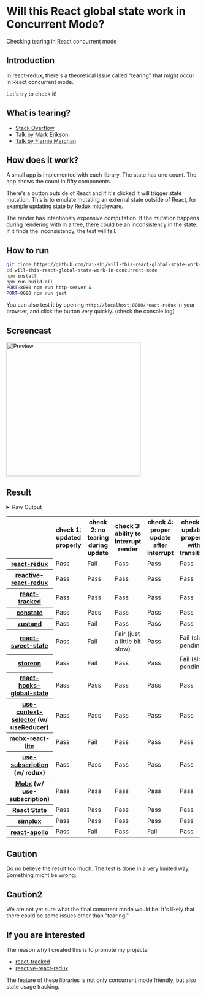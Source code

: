 # Will this React global state work in Concurrent Mode?

Checking tearing in React concurrent mode

## Introduction

In react-redux, there's a theoretical issue called "tearing"
that might occur in React concurrent mode.

Let's try to check it!

## What is tearing?

- [Stack Overflow](https://stackoverflow.com/questions/54891675/what-is-tearing-in-the-context-of-the-react-redux)
- [Talk by Mark Erikson](https://www.youtube.com/watch?v=yOZ4Ml9LlWE&t=933s)
- [Talk by Flarnie Marchan](https://www.youtube.com/watch?v=V1Ly-8Z1wQA&t=1079s)

## How does it work?

A small app is implemented with each library.
The state has one count.
The app shows the count in fifty components.

There's a button outside of React and
if it's clicked it will trigger state mutation.
This is to emulate mutating an external state outside of React,
for example updating state by Redux middleware.

The render has intentionaly expensive computation.
If the mutation happens during rendering with in a tree,
there could be an inconsistency in the state.
If it finds the inconsistency, the test will fail.

## How to run

```bash
git clone https://github.com/dai-shi/will-this-react-global-state-work-in-concurrent-mode.git
cd will-this-react-global-state-work-in-concurrent-mode
npm install
npm run build-all
PORT=8080 npm run http-server &
PORT=8080 npm run jest
```

You can also test it by opening `http://localhost:8080/react-redux`
in your browser, and click the button very quickly. (check the console log)

## Screencast

<img src="https://user-images.githubusercontent.com/490574/61502196-ce109200-aa0d-11e9-9efc-6203545d367c.gif" alt="Preview" width="350" />

## Result

<details>
<summary>Raw Output</summary>

```
  react-redux
    check with events from outside
      ✓ check 1: updated properly (3263ms)
      ✕ check 2: no tearing during update (21ms)
      ✓ check 3: ability to interrupt render
      ✓ check 4: proper update after interrupt (1505ms)
    check with useTransaction
      ✓ check 5: updated properly with transition (2606ms)
      ✕ check 6: no tearing with transition (4ms)
      ✕ check 7: proper branching with transition (5395ms)
  reactive-react-redux
    check with events from outside
      ✓ check 1: updated properly (3315ms)
      ✓ check 2: no tearing during update (2ms)
      ✓ check 3: ability to interrupt render
      ✓ check 4: proper update after interrupt (1316ms)
    check with useTransaction
      ✓ check 5: updated properly with transition (2526ms)
      ✓ check 6: no tearing with transition (2ms)
      ✕ check 7: proper branching with transition (7468ms)
  react-tracked
    check with events from outside
      ✓ check 1: updated properly (8546ms)
      ✓ check 2: no tearing during update (1ms)
      ✓ check 3: ability to interrupt render (1ms)
      ✓ check 4: proper update after interrupt (1181ms)
    check with useTransaction
      ✓ check 5: updated properly with transition (3601ms)
      ✓ check 6: no tearing with transition (2ms)
      ✓ check 7: proper branching with transition (2581ms)
  constate
    check with events from outside
      ✓ check 1: updated properly (8339ms)
      ✓ check 2: no tearing during update (1ms)
      ✓ check 3: ability to interrupt render
      ✓ check 4: proper update after interrupt (1253ms)
    check with useTransaction
      ✓ check 5: updated properly with transition (4739ms)
      ✓ check 6: no tearing with transition (1ms)
      ✓ check 7: proper branching with transition (3569ms)
  zustand
    check with events from outside
      ✓ check 1: updated properly (3192ms)
      ✕ check 2: no tearing during update (18ms)
      ✓ check 3: ability to interrupt render
      ✓ check 4: proper update after interrupt (1441ms)
    check with useTransaction
      ✓ check 5: updated properly with transition (2591ms)
      ✕ check 6: no tearing with transition (2ms)
      ✕ check 7: proper branching with transition (5406ms)
  react-sweet-state
    check with events from outside
      ✓ check 1: updated properly (11190ms)
      ✕ check 2: no tearing during update (2ms)
      ✕ check 3: ability to interrupt render (1ms)
      ✓ check 4: proper update after interrupt (1281ms)
    check with useTransaction
      ✕ check 5: updated properly with transition (4359ms)
      ✕ check 6: no tearing with transition (40ms)
      ✕ check 7: proper branching with transition (7762ms)
  storeon
    check with events from outside
      ✓ check 1: updated properly (3502ms)
      ✕ check 2: no tearing during update (21ms)
      ✓ check 3: ability to interrupt render
      ✓ check 4: proper update after interrupt (1383ms)
    check with useTransaction
      ✕ check 5: updated properly with transition (2708ms)
      ✓ check 6: no tearing with transition (20ms)
      ✕ check 7: proper branching with transition (7453ms)
  react-hooks-global-state
    check with events from outside
      ✓ check 1: updated properly (8540ms)
      ✓ check 2: no tearing during update (1ms)
      ✓ check 3: ability to interrupt render
      ✓ check 4: proper update after interrupt (2379ms)
    check with useTransaction
      ✓ check 5: updated properly with transition (3635ms)
      ✓ check 6: no tearing with transition (2ms)
      ✓ check 7: proper branching with transition (4485ms)
  use-context-selector
    check with events from outside
      ✓ check 1: updated properly (8562ms)
      ✓ check 2: no tearing during update (4ms)
      ✓ check 3: ability to interrupt render
      ✓ check 4: proper update after interrupt (2383ms)
    check with useTransaction
      ✓ check 5: updated properly with transition (3547ms)
      ✓ check 6: no tearing with transition (1ms)
      ✓ check 7: proper branching with transition (3569ms)
  mobx-react-lite
    check with events from outside
      ✓ check 1: updated properly (2922ms)
      ✕ check 2: no tearing during update (2ms)
      ✓ check 3: ability to interrupt render
      ✓ check 4: proper update after interrupt (1323ms)
    check with useTransaction
      ✓ check 5: updated properly with transition (2688ms)
      ✕ check 6: no tearing with transition (2ms)
      ✕ check 7: proper branching with transition (5554ms)
  use-subscription
    check with events from outside
      ✓ check 1: updated properly (8588ms)
      ✓ check 2: no tearing during update (2ms)
      ✓ check 3: ability to interrupt render
      ✓ check 4: proper update after interrupt (2369ms)
    check with useTransaction
      ✓ check 5: updated properly with transition (3550ms)
      ✓ check 6: no tearing with transition (1ms)
      ✕ check 7: proper branching with transition (7422ms)
  mobx-use-sub
    check with events from outside
      ✓ check 1: updated properly (8221ms)
      ✓ check 2: no tearing during update (2ms)
      ✓ check 3: ability to interrupt render
      ✓ check 4: proper update after interrupt (2378ms)
    check with useTransaction
      ✓ check 5: updated properly with transition (3658ms)
      ✓ check 6: no tearing with transition (2ms)
      ✕ check 7: proper branching with transition (6440ms)
  react-state
    check with events from outside
      ✓ check 1: updated properly (8351ms)
      ✓ check 2: no tearing during update (2ms)
      ✓ check 3: ability to interrupt render
      ✓ check 4: proper update after interrupt (2199ms)
    check with useTransaction
      ✓ check 5: updated properly with transition (3516ms)
      ✓ check 6: no tearing with transition (2ms)
      ✓ check 7: proper branching with transition (3588ms)
  simplux
    check with events from outside
      ✓ check 1: updated properly (8820ms)
      ✓ check 2: no tearing during update (1ms)
      ✓ check 3: ability to interrupt render (1ms)
      ✓ check 4: proper update after interrupt (2562ms)
    check with useTransaction
      ✓ check 5: updated properly with transition (3500ms)
      ✓ check 6: no tearing with transition (3ms)
      ✕ check 7: proper branching with transition (5424ms)
  react-apollo
    check with events from outside
      ✓ check 1: updated properly (3480ms)
      ✕ check 2: no tearing during update (20ms)
      ✓ check 3: ability to interrupt render
      ✕ check 4: proper update after interrupt (5187ms)
    check with useTransaction
      ✓ check 5: updated properly with transition (3537ms)
      ✕ check 6: no tearing with transition (1ms)
      ✕ check 7: proper branching with transition (5445ms)
```

</details>

<table>
  <tr>
    <th></th>
    <th>check 1: updated properly</th>
    <th>check 2: no tearing during update</th>
    <th>check 3: ability to interrupt render</th>
    <th>check 4: proper update after interrupt</th>
    <th>check 5: updated properly with transition</th>
    <th>check 6: no tearing with transition</th>
    <th>check 7: proper branching with transition</th>
  </tr>

  <tr>
    <th><a href="https://react-redux.js.org">react-redux</a></th>
    <td>Pass</td>
    <td>Fail</td>
    <td>Pass</td>
    <td>Pass</td>
    <td>Pass</td>
    <td>Fail</td>
    <td>Fail</td>
  </tr>

  <tr>
    <th><a href="https://github.com/dai-shi/reactive-react-redux">reactive-react-redux</a></th>
    <td>Pass</td>
    <td>Pass</td>
    <td>Pass</td>
    <td>Pass</td>
    <td>Pass</td>
    <td>Pass</td>
    <td>Fail</td>
  </tr>

  </tr>
    <th><a href="https://react-tracked.js.org">react-tracked</a></th>
    <td>Pass</td>
    <td>Pass</td>
    <td>Pass</td>
    <td>Pass</td>
    <td>Pass</td>
    <td>Pass</td>
    <td>Pass</td>
  </tr>

  </tr>
    <th><a href="https://github.com/diegohaz/constate">constate</a></th>
    <td>Pass</td>
    <td>Pass</td>
    <td>Pass</td>
    <td>Pass</td>
    <td>Pass</td>
    <td>Pass</td>
    <td>Pass</td>
  </tr>

  </tr>
    <th><a href="https://github.com/react-spring/zustand">zustand</a></th>
    <td>Pass</td>
    <td>Fail</td>
    <td>Pass</td>
    <td>Pass</td>
    <td>Pass</td>
    <td>Fail</td>
    <td>Fail</td>
  </tr>

  </tr>
    <th><a href="https://github.com/atlassian/react-sweet-state">react-sweet-state</a></th>
    <td>Pass</td>
    <td>Fail</td>
    <td>Fair (just a little bit slow)</td>
    <td>Pass</td>
    <td>Fail (slow pending)</td>
    <td>Fail</td>
    <td>Fail</td>
  </tr>

  </tr>
    <th><a href="https://github.com/storeon/storeon">storeon</a></th>
    <td>Pass</td>
    <td>Fail</td>
    <td>Pass</td>
    <td>Pass</td>
    <td>Fail (slow pending)</td>
    <td>Pass</td>
    <td>Fail</td>
  </tr>

  </tr>
    <th><a href="https://github.com/dai-shi/react-hooks-global-state">react-hooks-global-state</a></th>
    <td>Pass</td>
    <td>Pass</td>
    <td>Pass</td>
    <td>Pass</td>
    <td>Pass</td>
    <td>Pass</td>
    <td>Pass</td>
  </tr>

  </tr>
    <th><a href="https://github.com/dai-shi/use-context-selector">use-context-selector</a> (w/ useReducer)</th>
    <td>Pass</td>
    <td>Pass</td>
    <td>Pass</td>
    <td>Pass</td>
    <td>Pass</td>
    <td>Pass</td>
    <td>Pass</td>
  </tr>

  </tr>
    <th><a href="https://github.com/mobxjs/mobx-react-lite">mobx-react-lite</a></th>
    <td>Pass</td>
    <td>Fail</td>
    <td>Pass</td>
    <td>Pass</td>
    <td>Pass</td>
    <td>Fail</td>
    <td>Fail</td>
  </tr>

  </tr>
    <th><a href="https://github.com/facebook/react/tree/master/packages/use-subscription">use-subscription</a> (w/ redux)</th>
    <td>Pass</td>
    <td>Pass</td>
    <td>Pass</td>
    <td>Pass</td>
    <td>Pass</td>
    <td>Pass</td>
    <td>Fail</td>
  </tr>

  <tr>
    <th><a href="https://mobx.js.org/">Mobx</a> (w/ use-subscription)</th>
    <td>Pass</td>
    <td>Pass</td>
    <td>Pass</td>
    <td>Pass</td>
    <td>Pass</td>
    <td>Pass</td>
    <td>Fail</td>
  </tr>
  <tr>
    <th>React State</th>
    <td>Pass</td>
    <td>Pass</td>
    <td>Pass</td>
    <td>Pass</td>
    <td>Pass</td>
    <td>Pass</td>
    <td>Pass</td>
  </tr>

  <tr>
    <th><a href="https://github.com/MrWolfZ/simplux">simplux</a></th>
    <td>Pass</td>
    <td>Pass</td>
    <td>Pass</td>
    <td>Pass</td>
    <td>Pass</td>
    <td>Pass</td>
    <td>Fail</td>
  </tr>

  <tr>
    <th><a href="https://github.com/apollographql/react-apollo">react-apollo</a></th>
    <td>Pass</td>
    <td>Fail</td>
    <td>Pass</td>
    <td>Fail</td>
    <td>Pass</td>
    <td>Fail</td>
    <td>Fail</td>
  </tr>
</table>

## Caution

Do no believe the result too much.
The test is done in a very limited way.
Something might be wrong.

## Caution2

We are not yet sure what the final conurrent mode would be.
It's likely that there could be some issues other than "tearing."

## If you are interested

The reason why I created this is to promote my projects!

- [react-tracked](https://github.com/dai-shi/react-tracked)
- [reactive-react-redux](https://github.com/dai-shi/reactive-react-redux)

The feature of these libraries is not only concurrent mode friendly,
but also state usage tracking.
